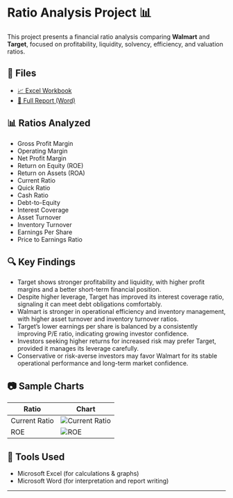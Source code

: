# Ratio Analysis Project 📊

This project presents a financial ratio analysis comparing **Walmart** and **Target**, focused on profitability, liquidity, solvency, efficiency, and valuation ratios.

## 📁 Files

- [📈 Excel Workbook](./Ratio_Analysis.xlsx)
- [📝 Full Report (Word)](./Report.pdf)

## 📊 Ratios Analyzed

- Gross Profit Margin
- Operating Margin
- Net Profit Margin
- Return on Equity (ROE)
- Return on Assets (ROA)
- Current Ratio
- Quick Ratio
- Cash Ratio
- Debt-to-Equity
- Interest Coverage
- Asset Turnover
- Inventory Turnover
- Earnings Per Share
- Price to Earnings Ratio

## 🔍 Key Findings

- Target shows stronger profitability and liquidity, with higher profit margins and a better short-term financial position.
- Despite higher leverage, Target has improved its interest coverage ratio, signaling it can meet debt obligations comfortably.
- Walmart is stronger in operational efficiency and inventory management, with higher asset turnover and inventory turnover ratios.
- Target’s lower earnings per share is balanced by a consistently improving P/E ratio, indicating growing investor confidence.
- Investors seeking higher returns for increased risk may prefer Target, provided it manages its leverage carefully.
- Conservative or risk-averse investors may favor Walmart for its stable operational performance and long-term market confidence.

## 📷 Sample Charts

| Ratio | Chart |
|-------|-------|
| Current Ratio | ![Current Ratio](./charts/current-ratio.png) |
| ROE | ![ROE](./charts/roe.png) |

## 📌 Tools Used

- Microsoft Excel (for calculations & graphs)
- Microsoft Word (for interpretation and report writing)

---


